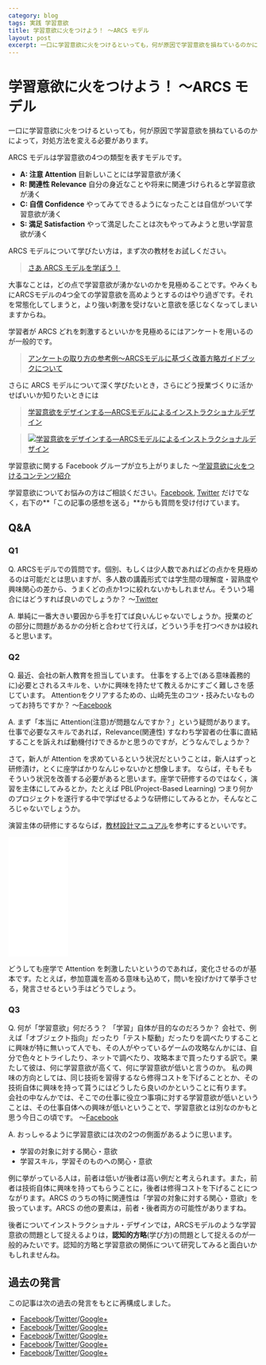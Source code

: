 ```yaml
---
category: blog
tags: 実践 学習意欲
title: 学習意欲に火をつけよう！ 〜ARCS モデル
layout: post
excerpt: 一口に学習意欲に火をつけるといっても，何が原因で学習意欲を損ねているのかによって，対処方法を変える必要があります。
---
```

# 学習意欲に火をつけよう！ 〜ARCS モデル

一口に学習意欲に火をつけるといっても，何が原因で学習意欲を損ねているのかによって，対処方法を変える必要があります。 

ARCS モデルは学習意欲の4つの類型を表すモデルです。 

* **A: 注意 Attention** 目新しいことには学習意欲が湧く
* **R: 関連性 Relevance** 自分の身近なことや将来に関連づけられると学習意欲が湧く
* **C: 自信 Confidence** やってみてできるようになったことは自信がついて学習意欲が湧く
* **S: 満足 Satisfaction** やって満足したことは次もやってみようと思い学習意欲が湧く

ARCS モデルについて学びたい方は，まず次の教材をお試しください。

> [さあ ARCS モデルを学ぼう！](http://www.edutech.tohoku-gakuin.ac.jp/edu/arcs/kyouzai/entrance.html) 


大事なことは，どの点で学習意欲が湧かないのかを見極めることです。やみくもにARCSモデルの4つ全ての学習意欲を高めようとするのはやり過ぎです。それを常態化してしまうと，より強い刺激を受けないと意欲を感じなくなってしまいますからね。 

学習者が ARCS どれを刺激するといいかを見極めるにはアンケートを用いるのが一般的です。

> [アンケートの取り方の参考例〜ARCSモデルに基づく改善方略ガイドブックについて](http://www2.gsis.kumamoto-u.ac.jp/arcsguidebook/) 

さらに ARCS モデルについて深く学びたいとき，さらにどう授業づくりに活かせばいいか知りたいときには  

> [学習意欲をデザインする―ARCSモデルによるインストラクショナルデザイン](//www.amazon.co.jp/gp/product/4762827215/ref=as_li_ss_tl?ie=UTF8&camp=247&creative=7399&creativeASIN=4762827215&linkCode=as2&tag=zacky1972-22)

> [![学習意欲をデザインする―ARCSモデルによるインストラクショナルデザイン](//ws-fe.amazon-adsystem.com/widgets/q?_encoding=UTF8&ASIN=4762827215&Format=_SL160_&ID=AsinImage&MarketPlace=JP&ServiceVersion=20070822&WS=1&tag=zacky1972-22)](//www.amazon.co.jp/gp/product/4762827215/ref=as_li_ss_tl?ie=UTF8&camp=247&creative=7399&creativeASIN=4762827215&linkCode=as2&tag=zacky1972-22)

学習意欲に関する Facebook グループが立ち上がりました 〜[学習意欲に火をつけるコンテンツ紹介](https://www.facebook.com/groups/learningmotivation/) 

学習意欲についてお悩みの方はご相談ください。[Facebook](https://www.facebook.com/zacky1972/posts/918091878223778), [Twitter](https://twitter.com/zacky1972/status/563522612936986625) だけでなく，右下の**「この記事の感想を送る」**からも質問を受け付けています。


## Q&A

### Q1

Q. ARCSモデルでの質問です。個別、もしくは少人数であればどの点かを見極めるのは可能だとは思いますが、多人数の講義形式では学生間の理解度・習熟度や興味関心の差から、うまくどの点か1つに絞れないかもしれません。そういう場合にはどうすれば良いのでしょうか？
〜[Twitter](https://twitter.com/Takeru_MIYAZAKI/status/499766453260677121)

A. 単純に一番大きい要因から手を打てば良いんじゃないでしょうか。授業のどの部分に問題があるかの分析と合わせて行えば，どういう手を打つべきかは絞れると思います。

### Q2

Q. 最近、会社の新人教育を担当しています。
仕事をする上で(ある意味義務的に)必要とされるスキルを、いかに興味を持たせて教えるかにすごく難しさを感じています。
Attentionをクリアするための、山崎先生のコツ・技みたいなものってお持ちですか？
〜[Facebook](https://www.facebook.com/zacky1972/posts/817204608312506)

A. まず「本当に Attention(注意)が問題なんですか？」という疑問があります。仕事で必要なスキルであれば，Relevance(関連性) すなわち学習者の仕事に直結することを訴えれば動機付けできるかと思うのですが，どうなんでしょうか？

さて，新人が Attention を求めているという状況だということは，新人はずっと研修漬け，とくに座学ばかりなんじゃないかと想像します。 ならば，そもそもそういう状況を改善する必要があると思います。座学で研修するのではなく，演習を主体にしてみるとか，たとえば PBL(Project-Based Learning) つまり何かのプロジェクトを遂行する中で学ばせるような研修にしてみるとか，そんなところじゃないでしょうか。

演習主体の研修にするならば，[教材設計マニュアル](//www.amazon.co.jp/gp/product/4762822442/ref=as_li_ss_tl?ie=UTF8&camp=247&creative=7399&creativeASIN=4762822442&linkCode=as2&tag=zacky1972-22)を参考にするといいです。

<iframe src="//rcm-fe.amazon-adsystem.com/e/cm?lt1=_blank&bc1=000000&IS2=1&bg1=FFFFFF&fc1=000000&lc1=0000FF&t=zacky1972-22&o=9&p=8&l=as4&m=amazon&f=ifr&ref=ss_til&asins=4762822442" style="width:120px;height:240px;" scrolling="no" marginwidth="0" marginheight="0" frameborder="0"></iframe>

どうしても座学で Attention を刺激したいというのであれば，変化させるのが基本です。たとえば，参加意識を高める意味も込めて，問いを投げかけて挙手させる，発言させるという手はどうでしょう。

### Q3

Q. 何が「学習意欲」何だろう？
「学習」自体が目的なのだろうか？
会社で、例えば「オブジェクト指向」だったり「テスト駆動」だったりを調べたりすることに興味が特に無いって人でも、その人がやっているゲームの攻略なんかには、自分で色々とトライしたり、ネットで調べたり、攻略本まで買ったりする訳で。果たして彼は、何に学習意欲が高くて、何に学習意欲が低いと言うのか。
私の興味の方向としては、同じ技術を習得するなら修得コストを下げることとか、その技術自体に興味を持って貰うにはどうしたら良いのかということに有ります。
会社の中なんかでは、そこでの仕事に役立つ事項に対する学習意欲が低いということは、その仕事自体への興味が低いということで、学習意欲とは別なのかもと思う今日この頃です。 
〜[Facebook](https://www.facebook.com/zacky1972/posts/817208898312077)

A. おっしゃるように学習意欲には次の2つの側面があるように思います。

- 学習の対象に対する関心・意欲
- 学習スキル，学習そのものへの関心・意欲

例に挙がっている人は，前者は低いが後者は高い例だと考えられます。また，前者は技術自体に興味を持ってもらうことに，後者は修得コストを下げることにつながります。ARCS のうちの特に関連性は「学習の対象に対する関心・意欲」を扱っています。ARCS の他の要素は，前者・後者両方の可能性がありますね。

後者についてインストラクショナル・デザインでは，ARCSモデルのような学習意欲の問題として捉えるよりは，**認知的方略**(学び方)の問題として捉えるのが一般的みたいです。認知的方略と学習意欲の関係について研究してみると面白いかもしれませんね。


## 過去の発言

この記事は次の過去の発言をもとに再構成しました。

* [Facebook](https://www.facebook.com/zacky1972/posts/817202001646100)/[Twitter](https://twitter.com/zacky1972/status/499747237514072067)/[Google+](https://plus.google.com/118202387596916808064/posts/PTYSSgsjcmT)
* [Facebook](https://www.facebook.com/zacky1972/posts/817204608312506)/[Twitter](https://twitter.com/zacky1972/status/499749785318875136)/[Google+](https://plus.google.com/118202387596916808064/posts/baEM5AFcKhV)
* [Facebook](https://www.facebook.com/zacky1972/posts/817206124979021)/[Twitter](https://twitter.com/zacky1972/status/499751050165768193)/[Google+](https://plus.google.com/118202387596916808064/posts/T9iywgf5Uk8)
* [Facebook](https://www.facebook.com/zacky1972/posts/817207594978874)/[Twitter](https://twitter.com/zacky1972/status/499752365096849408)/[Google+](https://plus.google.com/118202387596916808064/posts/DeP5XtFECMY)
* [Facebook](https://www.facebook.com/zacky1972/posts/818625128170454)/[Twitter](https://twitter.com/zacky1972/status/500834475324874752)/[Google+](https://plus.google.com/118202387596916808064/posts/D9CSoQo41TB)
